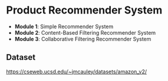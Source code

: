 # Product Recommender System
- **Module 1**: Simple Recommender System
- **Module 2**: Content-Based Filtering Recommender System
- **Module 3**: Collaborative Filtering Recommender System

## Dataset
https://cseweb.ucsd.edu/~jmcauley/datasets/amazon_v2/ 